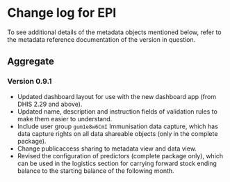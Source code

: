 # Change log for EPI
To see additional details of the metadata objects mentioned below, refer to the metadata reference documentation of the version in question.

## Aggregate

### Version 0.9.1
* Updated dashboard layout for use with the new dashboard app (from DHIS 2.29 and above).
* Updated name, description and instruction fields of validation rules to make them easier to understand.
* Include user group `gum1e8w6CmI` Immunisation data capture, which has data capture rights on all data shareable objects (only in the complete package).
* Change publicaccess sharing to metadata view and data view.
* Revised the configuration of predictors (complete package only), which can be used in the logistics section for carrying forward stock ending balance to the starting balance of the following month.